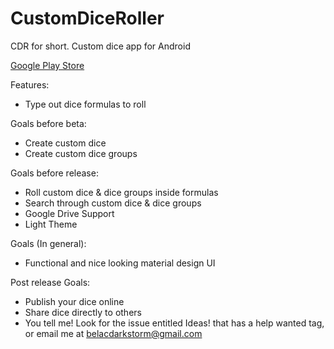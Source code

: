 # CustomDiceRoller
CDR for short. Custom dice app for Android

[Google Play Store](https://play.google.com/store/apps/details?id=com.apps.darkstorm.cdr)

Features:
* Type out dice formulas to roll

Goals before beta:
* Create custom dice
* Create custom dice groups

Goals before release:
* Roll custom dice & dice groups inside formulas
* Search through custom dice & dice groups
* Google Drive Support
* Light Theme

Goals (In general):
* Functional and nice looking material design UI

Post release Goals:
* Publish your dice online
* Share dice directly to others
* You tell me! Look for the issue entitled Ideas! that has a help wanted tag, or email me at belacdarkstorm@gmail.com
